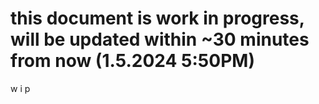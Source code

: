 
# this document is work in progress, will be updated within ~30 minutes from now (1.5.2024 5:50PM)
w i p
